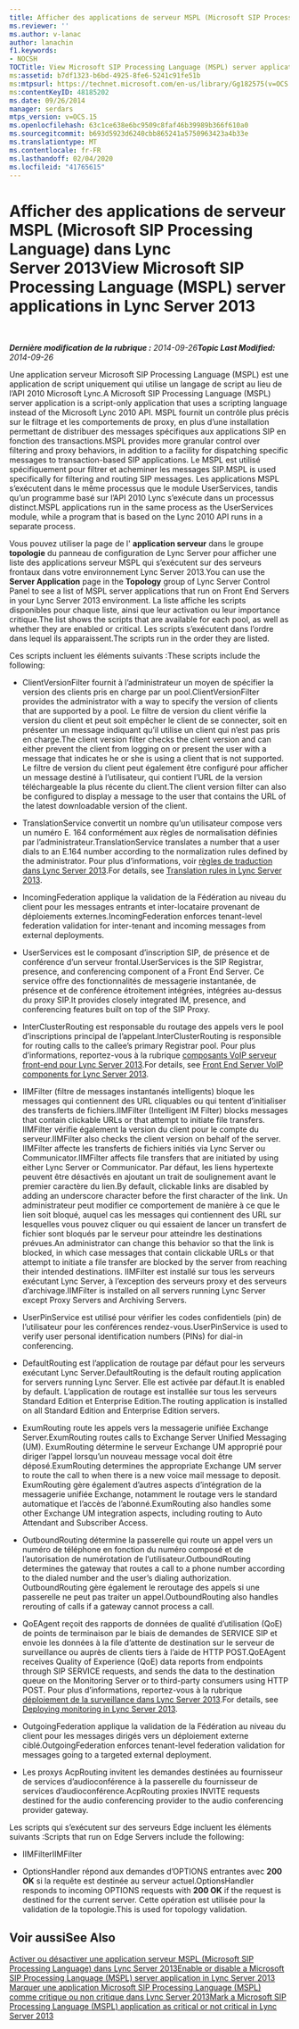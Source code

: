```yaml
---
title: Afficher des applications de serveur MSPL (Microsoft SIP Processing Language)
ms.reviewer: ''
ms.author: v-lanac
author: lanachin
f1.keywords:
- NOCSH
TOCTitle: View Microsoft SIP Processing Language (MSPL) server applications
ms:assetid: b7df1323-b6bd-4925-8fe6-5241c91fe51b
ms:mtpsurl: https://technet.microsoft.com/en-us/library/Gg182575(v=OCS.15)
ms:contentKeyID: 48185202
ms.date: 09/26/2014
manager: serdars
mtps_version: v=OCS.15
ms.openlocfilehash: 63c1ce638e6bc9509c8faf46b39989b366f610a0
ms.sourcegitcommit: b693d5923d6240cbb865241a5750963423a4b33e
ms.translationtype: MT
ms.contentlocale: fr-FR
ms.lasthandoff: 02/04/2020
ms.locfileid: "41765615"
---
```

<div data-xmlns="http://www.w3.org/1999/xhtml">

<div class="topic" data-xmlns="http://www.w3.org/1999/xhtml" data-msxsl="urn:schemas-microsoft-com:xslt" data-cs="http://msdn.microsoft.com/en-us/">

<div data-asp="http://msdn2.microsoft.com/asp">

# <a name="view-microsoft-sip-processing-language-mspl-server-applications-in-lync-server-2013"></a><span data-ttu-id="10b3b-102">Afficher des applications de serveur MSPL (Microsoft SIP Processing Language) dans Lync Server 2013</span><span class="sxs-lookup"><span data-stu-id="10b3b-102">View Microsoft SIP Processing Language (MSPL) server applications in Lync Server 2013</span></span>

</div>

<div id="mainSection">

<div id="mainBody">

<span> </span>

<span data-ttu-id="10b3b-103">_**Dernière modification de la rubrique :** 2014-09-26_</span><span class="sxs-lookup"><span data-stu-id="10b3b-103">_**Topic Last Modified:** 2014-09-26_</span></span>

<span data-ttu-id="10b3b-104">Une application serveur Microsoft SIP Processing Language (MSPL) est une application de script uniquement qui utilise un langage de script au lieu de l’API 2010 Microsoft Lync.</span><span class="sxs-lookup"><span data-stu-id="10b3b-104">A Microsoft SIP Processing Language (MSPL) server application is a script-only application that uses a scripting language instead of the Microsoft Lync 2010 API.</span></span> <span data-ttu-id="10b3b-105">MSPL fournit un contrôle plus précis sur le filtrage et les comportements de proxy, en plus d’une installation permettant de distribuer des messages spécifiques aux applications SIP en fonction des transactions.</span><span class="sxs-lookup"><span data-stu-id="10b3b-105">MSPL provides more granular control over filtering and proxy behaviors, in addition to a facility for dispatching specific messages to transaction-based SIP applications.</span></span> <span data-ttu-id="10b3b-106">Le MSPL est utilisé spécifiquement pour filtrer et acheminer les messages SIP.</span><span class="sxs-lookup"><span data-stu-id="10b3b-106">MSPL is used specifically for filtering and routing SIP messages.</span></span> <span data-ttu-id="10b3b-107">Les applications MSPL s’exécutent dans le même processus que le module UserServices, tandis qu’un programme basé sur l’API 2010 Lync s’exécute dans un processus distinct.</span><span class="sxs-lookup"><span data-stu-id="10b3b-107">MSPL applications run in the same process as the UserServices module, while a program that is based on the Lync 2010 API runs in a separate process.</span></span>

<span data-ttu-id="10b3b-108">Vous pouvez utiliser la page de l' **application serveur** dans le groupe **topologie** du panneau de configuration de Lync Server pour afficher une liste des applications serveur MSPL qui s’exécutent sur des serveurs frontaux dans votre environnement Lync Server 2013.</span><span class="sxs-lookup"><span data-stu-id="10b3b-108">You can use the **Server Application** page in the **Topology** group of Lync Server Control Panel to see a list of MSPL server applications that run on Front End Servers in your Lync Server 2013 environment.</span></span> <span data-ttu-id="10b3b-109">La liste affiche les scripts disponibles pour chaque liste, ainsi que leur activation ou leur importance critique.</span><span class="sxs-lookup"><span data-stu-id="10b3b-109">The list shows the scripts that are available for each pool, as well as whether they are enabled or critical.</span></span> <span data-ttu-id="10b3b-110">Les scripts s’exécutent dans l’ordre dans lequel ils apparaissent.</span><span class="sxs-lookup"><span data-stu-id="10b3b-110">The scripts run in the order they are listed.</span></span>

<span data-ttu-id="10b3b-111">Ces scripts incluent les éléments suivants :</span><span class="sxs-lookup"><span data-stu-id="10b3b-111">These scripts include the following:</span></span>

  - <span data-ttu-id="10b3b-112">ClientVersionFilter fournit à l’administrateur un moyen de spécifier la version des clients pris en charge par un pool.</span><span class="sxs-lookup"><span data-stu-id="10b3b-112">ClientVersionFilter provides the administrator with a way to specify the version of clients that are supported by a pool.</span></span> <span data-ttu-id="10b3b-113">Le filtre de version du client vérifie la version du client et peut soit empêcher le client de se connecter, soit en présenter un message indiquant qu’il utilise un client qui n’est pas pris en charge.</span><span class="sxs-lookup"><span data-stu-id="10b3b-113">The client version filter checks the client version and can either prevent the client from logging on or present the user with a message that indicates he or she is using a client that is not supported.</span></span> <span data-ttu-id="10b3b-114">Le filtre de version du client peut également être configuré pour afficher un message destiné à l’utilisateur, qui contient l’URL de la version téléchargeable la plus récente du client.</span><span class="sxs-lookup"><span data-stu-id="10b3b-114">The client version filter can also be configured to display a message to the user that contains the URL of the latest downloadable version of the client.</span></span>

  - <span data-ttu-id="10b3b-115">TranslationService convertit un nombre qu’un utilisateur compose vers un numéro E. 164 conformément aux règles de normalisation définies par l’administrateur.</span><span class="sxs-lookup"><span data-stu-id="10b3b-115">TranslationService translates a number that a user dials to an E.164 number according to the normalization rules defined by the administrator.</span></span> <span data-ttu-id="10b3b-116">Pour plus d’informations, voir [règles de traduction dans Lync Server 2013](lync-server-2013-translation-rules.md).</span><span class="sxs-lookup"><span data-stu-id="10b3b-116">For details, see [Translation rules in Lync Server 2013](lync-server-2013-translation-rules.md).</span></span>

  - <span data-ttu-id="10b3b-117">IncomingFederation applique la validation de la Fédération au niveau du client pour les messages entrants et inter-locataire provenant de déploiements externes.</span><span class="sxs-lookup"><span data-stu-id="10b3b-117">IncomingFederation enforces tenant-level federation validation for inter-tenant and incoming messages from external deployments.</span></span>

  - <span data-ttu-id="10b3b-118">UserServices est le composant d’inscription SIP, de présence et de conférence d’un serveur frontal.</span><span class="sxs-lookup"><span data-stu-id="10b3b-118">UserServices is the SIP Registrar, presence, and conferencing component of a Front End Server.</span></span> <span data-ttu-id="10b3b-119">Ce service offre des fonctionnalités de messagerie instantanée, de présence et de conférence étroitement intégrées, intégrées au-dessus du proxy SIP.</span><span class="sxs-lookup"><span data-stu-id="10b3b-119">It provides closely integrated IM, presence, and conferencing features built on top of the SIP Proxy.</span></span>

  - <span data-ttu-id="10b3b-120">InterClusterRouting est responsable du routage des appels vers le pool d’inscriptions principal de l’appelant.</span><span class="sxs-lookup"><span data-stu-id="10b3b-120">InterClusterRouting is responsible for routing calls to the callee’s primary Registrar pool.</span></span> <span data-ttu-id="10b3b-121">Pour plus d’informations, reportez-vous à la rubrique [composants VoIP serveur front-end pour Lync Server 2013](lync-server-2013-front-end-server-voip-components.md).</span><span class="sxs-lookup"><span data-stu-id="10b3b-121">For details, see [Front End Server VoIP components for Lync Server 2013](lync-server-2013-front-end-server-voip-components.md).</span></span>

  - <span data-ttu-id="10b3b-122">IIMFilter (filtre de messages instantanés intelligents) bloque les messages qui contiennent des URL cliquables ou qui tentent d’initialiser des transferts de fichiers.</span><span class="sxs-lookup"><span data-stu-id="10b3b-122">IIMFilter (Intelligent IM Filter) blocks messages that contain clickable URLs or that attempt to initiate file transfers.</span></span> <span data-ttu-id="10b3b-123">IIMFilter vérifie également la version du client pour le compte du serveur.</span><span class="sxs-lookup"><span data-stu-id="10b3b-123">IIMFilter also checks the client version on behalf of the server.</span></span> <span data-ttu-id="10b3b-124">IIMFilter affecte les transferts de fichiers initiés via Lync Server ou Communicator.</span><span class="sxs-lookup"><span data-stu-id="10b3b-124">IIMFilter affects file transfers that are initiated by using either Lync Server or Communicator.</span></span> <span data-ttu-id="10b3b-125">Par défaut, les liens hypertexte peuvent être désactivés en ajoutant un trait de soulignement avant le premier caractère du lien.</span><span class="sxs-lookup"><span data-stu-id="10b3b-125">By default, clickable links are disabled by adding an underscore character before the first character of the link.</span></span> <span data-ttu-id="10b3b-126">Un administrateur peut modifier ce comportement de manière à ce que le lien soit bloqué, auquel cas les messages qui contiennent des URL sur lesquelles vous pouvez cliquer ou qui essaient de lancer un transfert de fichier sont bloqués par le serveur pour atteindre les destinations prévues.</span><span class="sxs-lookup"><span data-stu-id="10b3b-126">An administrator can change this behavior so that the link is blocked, in which case messages that contain clickable URLs or that attempt to initiate a file transfer are blocked by the server from reaching their intended destinations.</span></span> <span data-ttu-id="10b3b-127">IIMFilter est installé sur tous les serveurs exécutant Lync Server, à l’exception des serveurs proxy et des serveurs d’archivage.</span><span class="sxs-lookup"><span data-stu-id="10b3b-127">IIMFilter is installed on all servers running Lync Server except Proxy Servers and Archiving Servers.</span></span>

  - <span data-ttu-id="10b3b-128">UserPinService est utilisé pour vérifier les codes confidentiels (pin) de l’utilisateur pour les conférences rendez-vous.</span><span class="sxs-lookup"><span data-stu-id="10b3b-128">UserPinService is used to verify user personal identification numbers (PINs) for dial-in conferencing.</span></span>

  - <span data-ttu-id="10b3b-129">DefaultRouting est l’application de routage par défaut pour les serveurs exécutant Lync Server.</span><span class="sxs-lookup"><span data-stu-id="10b3b-129">DefaultRouting is the default routing application for servers running Lync Server.</span></span> <span data-ttu-id="10b3b-130">Elle est activée par défaut.</span><span class="sxs-lookup"><span data-stu-id="10b3b-130">It is enabled by default.</span></span> <span data-ttu-id="10b3b-131">L’application de routage est installée sur tous les serveurs Standard Edition et Enterprise Edition.</span><span class="sxs-lookup"><span data-stu-id="10b3b-131">The routing application is installed on all Standard Edition and Enterprise Edition servers.</span></span>

  - <span data-ttu-id="10b3b-132">ExumRouting route les appels vers la messagerie unifiée Exchange Server.</span><span class="sxs-lookup"><span data-stu-id="10b3b-132">ExumRouting routes calls to Exchange Server Unified Messaging (UM).</span></span> <span data-ttu-id="10b3b-133">ExumRouting détermine le serveur Exchange UM approprié pour diriger l’appel lorsqu’un nouveau message vocal doit être déposé.</span><span class="sxs-lookup"><span data-stu-id="10b3b-133">ExumRouting determines the appropriate Exchange UM server to route the call to when there is a new voice mail message to deposit.</span></span> <span data-ttu-id="10b3b-134">ExumRouting gère également d’autres aspects d’intégration de la messagerie unifiée Exchange, notamment le routage vers le standard automatique et l’accès de l’abonné.</span><span class="sxs-lookup"><span data-stu-id="10b3b-134">ExumRouting also handles some other Exchange UM integration aspects, including routing to Auto Attendant and Subscriber Access.</span></span>

  - <span data-ttu-id="10b3b-135">OutboundRouting détermine la passerelle qui route un appel vers un numéro de téléphone en fonction du numéro composé et de l’autorisation de numérotation de l’utilisateur.</span><span class="sxs-lookup"><span data-stu-id="10b3b-135">OutboundRouting determines the gateway that routes a call to a phone number according to the dialed number and the user’s dialing authorization.</span></span> <span data-ttu-id="10b3b-136">OutboundRouting gère également le reroutage des appels si une passerelle ne peut pas traiter un appel.</span><span class="sxs-lookup"><span data-stu-id="10b3b-136">OutboundRouting also handles rerouting of calls if a gateway cannot process a call.</span></span>

  - <span data-ttu-id="10b3b-137">QoEAgent reçoit des rapports de données de qualité d’utilisation (QoE) de points de terminaison par le biais de demandes de SERVICE SIP et envoie les données à la file d’attente de destination sur le serveur de surveillance ou auprès de clients tiers à l’aide de HTTP POST.</span><span class="sxs-lookup"><span data-stu-id="10b3b-137">QoEAgent receives Quality of Experience (QoE) data reports from endpoints through SIP SERVICE requests, and sends the data to the destination queue on the Monitoring Server or to third-party consumers using HTTP POST.</span></span> <span data-ttu-id="10b3b-138">Pour plus d’informations, reportez-vous à la rubrique [déploiement de la surveillance dans Lync Server 2013](lync-server-2013-deploying-monitoring.md).</span><span class="sxs-lookup"><span data-stu-id="10b3b-138">For details, see [Deploying monitoring in Lync Server 2013](lync-server-2013-deploying-monitoring.md).</span></span>

  - <span data-ttu-id="10b3b-139">OutgoingFederation applique la validation de la Fédération au niveau du client pour les messages dirigés vers un déploiement externe ciblé.</span><span class="sxs-lookup"><span data-stu-id="10b3b-139">OutgoingFederation enforces tenant-level federation validation for messages going to a targeted external deployment.</span></span>

  - <span data-ttu-id="10b3b-140">Les proxys AcpRouting invitent les demandes destinées au fournisseur de services d’audioconférence à la passerelle du fournisseur de services d’audioconférence.</span><span class="sxs-lookup"><span data-stu-id="10b3b-140">AcpRouting proxies INVITE requests destined for the audio conferencing provider to the audio conferencing provider gateway.</span></span>

<span data-ttu-id="10b3b-141">Les scripts qui s’exécutent sur des serveurs Edge incluent les éléments suivants :</span><span class="sxs-lookup"><span data-stu-id="10b3b-141">Scripts that run on Edge Servers include the following:</span></span>

  - <span data-ttu-id="10b3b-142">IIMFilter</span><span class="sxs-lookup"><span data-stu-id="10b3b-142">IIMFilter</span></span>

  - <span data-ttu-id="10b3b-143">OptionsHandler répond aux demandes d’OPTIONS entrantes avec **200 OK** si la requête est destinée au serveur actuel.</span><span class="sxs-lookup"><span data-stu-id="10b3b-143">OptionsHandler responds to incoming OPTIONS requests with **200 OK** if the request is destined for the current server.</span></span> <span data-ttu-id="10b3b-144">Cette opération est utilisée pour la validation de la topologie.</span><span class="sxs-lookup"><span data-stu-id="10b3b-144">This is used for topology validation.</span></span>

<div>

## <a name="see-also"></a><span data-ttu-id="10b3b-145">Voir aussi</span><span class="sxs-lookup"><span data-stu-id="10b3b-145">See Also</span></span>


[<span data-ttu-id="10b3b-146">Activer ou désactiver une application serveur MSPL (Microsoft SIP Processing Language) dans Lync Server 2013</span><span class="sxs-lookup"><span data-stu-id="10b3b-146">Enable or disable a Microsoft SIP Processing Language (MSPL) server application in Lync Server 2013</span></span>](lync-server-2013-enable-or-disable-a-microsoft-sip-processing-language-mspl-server-application.md)  
[<span data-ttu-id="10b3b-147">Marquer une application Microsoft SIP Processing Language (MSPL) comme critique ou non critique dans Lync Server 2013</span><span class="sxs-lookup"><span data-stu-id="10b3b-147">Mark a Microsoft SIP Processing Language (MSPL) application as critical or not critical in Lync Server 2013</span></span>](lync-server-2013-mark-a-microsoft-sip-processing-language-mspl-application-as-critical-or-not-critical.md)  
  

</div>

</div>

<span> </span>

</div>

</div>

</div>

